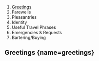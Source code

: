 1. [Greetings](#greetings)
2. Farewells
3. Pleasantries
4. Identity
5. Useful Travel Phrases
6. Emergencies & Requests
7. Bartering/Buying

## Greetings [](#){name=greetings}
